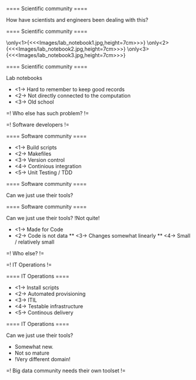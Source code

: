 
==== Scientific community ====

How have scientists and engineers been dealing with this?


==== Scientific community ====


\only<1>{<<<Images/lab_notebook1.jpg,height=7cm>>>}
\only<2>{<<<Images/lab_notebook2.jpg,height=7cm>>>}
\only<3>{<<<Images/lab_notebook3.jpg,height=7cm>>>}


==== Scientific community ====

Lab notebooks

* <1-> Hard to remember to keep good records
* <2-> Not directly connected to the computation
* <3-> Old school

=! Who else has such problem? !=

=! Software developers !=


==== Software community ====

* <1-> Build scripts
* <2-> Makefiles
* <3-> Version control
* <4-> Continious integration
* <5-> Unit Testing / TDD

==== Software community ====

Can we just use their tools?

==== Software community ====

Can we just use their tools? !Not quite!

* <1-> Made for Code
* <2-> Code is not data
** <3-> Changes somewhat linearly
** <4-> Small / relatively small


=! Who else? !=


=! IT Operations !=

==== IT Operations ====

* <1-> Install scripts
* <2-> Automated provisioning
* <3-> ITIL
* <4-> Testable infrastructure
* <5-> Continous delivery


==== IT Operations ====

Can we just use their tools?

* Somewhat new.
* Not so mature
* !Very different domain!

=! Big data community needs their own toolset !=



